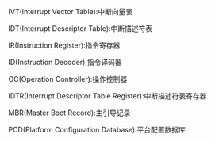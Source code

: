 IVT(Interrupt Vector Table):中断向量表

IDT(Interrupt Descriptor Table):中断描述符表

IR(Instruction Register):指令寄存器

ID(Instruction Decoder):指令译码器

OC(Operation Controller):操作控制器

IDTR(Interrupt Descriptor Table Register):中断描述符表寄存器

MBR(Master Boot Record):主引导记录

PCD(Platform Configuration Database):平台配置数据库
